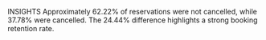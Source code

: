 INSIGHTS
    Approximately 62.22% of reservations were not cancelled, while 37.78% were cancelled. The 24.44% difference highlights a strong booking retention rate.
  
